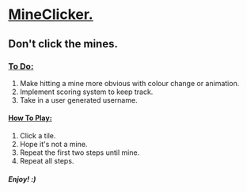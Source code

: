 <h1> <ins> MineClicker. </ins> </h1>
<h2>Don't click the mines.</h2>
<h3><ins>To Do:</ins></h3>
<ol>
  <li> Make hitting a mine more obvious with colour change or animation. </li>
  <li> Implement scoring system to keep track. </li>
  <li> Take in a user generated username. </li>
</ol>

<h4> <ins> How To Play: </ins> </h4>
<ol>
  <li> Click a tile. </li>
  <li> Hope it's not a mine. </li>
  <li> Repeat the first two steps until mine. </li>
  <li> Repeat all steps. </li>
</ol>

<h5>Enjoy! :)</h5>

